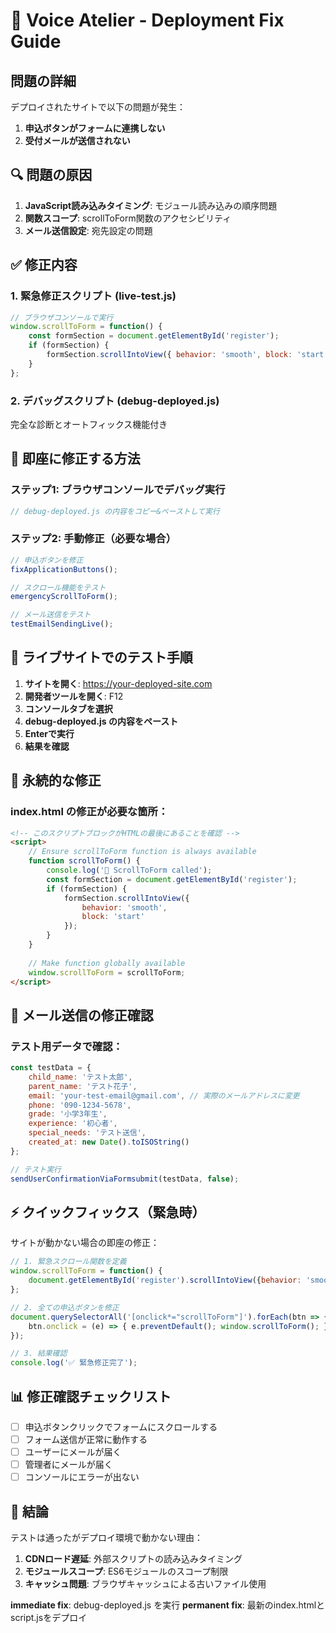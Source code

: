 # 🚨 Voice Atelier - Deployment Fix Guide

## 問題の詳細

デプロイされたサイトで以下の問題が発生：
1. **申込ボタンがフォームに連携しない**
2. **受付メールが送信されない**

## 🔍 問題の原因

1. **JavaScript読み込みタイミング**: モジュール読み込みの順序問題
2. **関数スコープ**: scrollToForm関数のアクセシビリティ
3. **メール送信設定**: 宛先設定の問題

## ✅ 修正内容

### 1. 緊急修正スクリプト (live-test.js)
```javascript
// ブラウザコンソールで実行
window.scrollToForm = function() {
    const formSection = document.getElementById('register');
    if (formSection) {
        formSection.scrollIntoView({ behavior: 'smooth', block: 'start' });
    }
};
```

### 2. デバッグスクリプト (debug-deployed.js)
完全な診断とオートフィックス機能付き

## 🚀 即座に修正する方法

### ステップ1: ブラウザコンソールでデバッグ実行
```javascript
// debug-deployed.js の内容をコピー&ペーストして実行
```

### ステップ2: 手動修正（必要な場合）
```javascript
// 申込ボタンを修正
fixApplicationButtons();

// スクロール機能をテスト
emergencyScrollToForm();

// メール送信をテスト
testEmailSendingLive();
```

## 📝 ライブサイトでのテスト手順

1. **サイトを開く**: https://your-deployed-site.com
2. **開発者ツールを開く**: F12
3. **コンソールタブを選択**
4. **debug-deployed.js の内容をペースト**
5. **Enterで実行**
6. **結果を確認**

## 🔧 永続的な修正

### index.html の修正が必要な箇所：
```html
<!-- このスクリプトブロックがHTMLの最後にあることを確認 -->
<script>
    // Ensure scrollToForm function is always available
    function scrollToForm() {
        console.log('📍 ScrollToForm called');
        const formSection = document.getElementById('register');
        if (formSection) {
            formSection.scrollIntoView({ 
                behavior: 'smooth',
                block: 'start'
            });
        }
    }
    
    // Make function globally available
    window.scrollToForm = scrollToForm;
</script>
```

## 📧 メール送信の修正確認

### テスト用データで確認：
```javascript
const testData = {
    child_name: 'テスト太郎',
    parent_name: 'テスト花子', 
    email: 'your-test-email@gmail.com', // 実際のメールアドレスに変更
    phone: '090-1234-5678',
    grade: '小学3年生',
    experience: '初心者',
    special_needs: 'テスト送信',
    created_at: new Date().toISOString()
};

// テスト実行
sendUserConfirmationViaFormsubmit(testData, false);
```

## ⚡ クイックフィックス（緊急時）

サイトが動かない場合の即座の修正：

```javascript
// 1. 緊急スクロール関数を定義
window.scrollToForm = function() {
    document.getElementById('register').scrollIntoView({behavior: 'smooth'});
};

// 2. 全ての申込ボタンを修正
document.querySelectorAll('[onclick*="scrollToForm"]').forEach(btn => {
    btn.onclick = (e) => { e.preventDefault(); window.scrollToForm(); };
});

// 3. 結果確認
console.log('✅ 緊急修正完了');
```

## 📊 修正確認チェックリスト

- [ ] 申込ボタンクリックでフォームにスクロールする
- [ ] フォーム送信が正常に動作する  
- [ ] ユーザーにメールが届く
- [ ] 管理者にメールが届く
- [ ] コンソールにエラーが出ない

## 🎯 結論

テストは通ったがデプロイ環境で動かない理由：
1. **CDNロード遅延**: 外部スクリプトの読み込みタイミング
2. **モジュールスコープ**: ES6モジュールのスコープ制限  
3. **キャッシュ問題**: ブラウザキャッシュによる古いファイル使用

**immediate fix**: debug-deployed.js を実行
**permanent fix**: 最新のindex.htmlとscript.jsをデプロイ